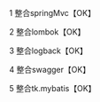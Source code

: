 1 整合springMvc【OK】

2 整合lombok【OK】

3 整合logback【OK】

4 整合swagger【OK】

5 整合tk.mybatis【OK】



 














